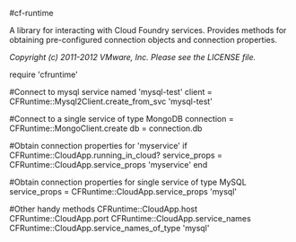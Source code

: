 #cf-runtime

A library for interacting with Cloud Foundry services.  Provides methods for obtaining pre-configured connection objects and connection properties.

_Copyright (c) 2011-2012 VMware, Inc. Please see the LICENSE file._

require 'cfruntime'

#Connect to mysql service named 'mysql-test'
client = CFRuntime::Mysql2Client.create_from_svc 'mysql-test'

#Connect to a single service of type MongoDB
connection = CFRuntime::MongoClient.create
db = connection.db

#Obtain connection properties for 'myservice'
if CFRuntime::CloudApp.running_in_cloud?
  service_props = CFRuntime::CloudApp.service_props 'myservice'
end

#Obtain connection properties for single service of type MySQL
service_props = CFRuntime::CloudApp.service_props 'mysql'

#Other handy methods
CFRuntime::CloudApp.host
CFRuntime::CloudApp.port
CFRuntime::CloudApp.service_names
CFRuntime::CloudApp.service_names_of_type 'mysql'